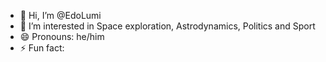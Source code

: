- 👋 Hi, I’m @EdoLumi
- 👀 I’m interested in Space exploration, Astrodynamics, Politics and Sport
- 😄 Pronouns: he/him
- ⚡ Fun fact: 

